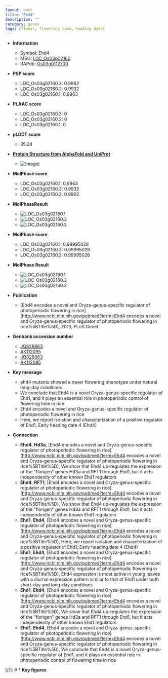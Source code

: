 ```yaml
---
layout: post
title: "Ehd4"
description: ""
category: genes
tags: [flower, flowering time, heading date]
---
```


* **Information**  
    + Symbol: Ehd4  
    + MSU: [LOC_Os03g02160](http://rice.plantbiology.msu.edu/cgi-bin/ORF_infopage.cgi?orf=LOC_Os03g02160)  
    + RAPdb: [Os03g0112700](http://rapdb.dna.affrc.go.jp/viewer/gbrowse_details/irgsp1?name=Os03g0112700)  

* **PSP score**  
    + LOC_Os03g02160.3: 0.9962 
    + LOC_Os03g02160.2: 0.9932 
    + LOC_Os03g02160.1: 0.9963 

* **PLAAC score**  
    + LOC_Os03g02160.3: 0 
    + LOC_Os03g02160.2: 0 
    + LOC_Os03g02160.1: 0 

* **pLDDT score**
    + 35.24

* **[Protein Structure from AlphaFold and UniProt](https://www.uniprot.org/uniprotkb/Q10SS3/entry#structure)**
    + ![image](https://ricepsp.github.io/images/Q1/AF-Q10SS3-F1.png))

* **MolPhase score**
    + LOC_Os03g02160.1: 0.9963
    + LOC_Os03g02160.2: 0.9932
    + LOC_Os03g02160.3: 0.9962

* **MolPhaseResult**
    + ![LOC_Os03g02160.1](https://ricepsp.github.io/pictures/LOC_Os03g/LOC_Os03g02160.1.png)
    + ![LOC_Os03g02160.2](https://ricepsp.github.io/pictures/LOC_Os03g/LOC_Os03g02160.2.png)
    + ![LOC_Os03g02160.3](https://ricepsp.github.io/pictures/LOC_Os03g/LOC_Os03g02160.3.png)

* **MolPhase score**
    + LOC_Os03g02160.1: 0.99995028
    + LOC_Os03g02160.2: 0.99995028
    + LOC_Os03g02160.3: 0.99995028

* **MolPhase Result**
    + ![LOC_Os03g02160.1](https://304243504.github.io/Pictures/LOC_Os03g/LOC_Os03g02160.1.png)
    + ![LOC_Os03g02160.2](https://304243504.github.io/Pictures/LOC_Os03g/LOC_Os03g02160.2.png)
    + ![LOC_Os03g02160.3](https://304243504.github.io/Pictures/LOC_Os03g/LOC_Os03g02160.3.png)

* **Publication**  
    + [Ehd4 encodes a novel and Oryza-genus-specific regulator of photoperiodic flowering in rice](http://www.ncbi.nlm.nih.gov/pubmed?term=Ehd4 encodes a novel and Oryza-genus-specific regulator of photoperiodic flowering in rice%5BTitle%5D), 2013, PLoS Genet.

* **Genbank accession number**  
    + [JQ828863](http://www.ncbi.nlm.nih.gov/nuccore/JQ828863)
    + [AK112095](http://www.ncbi.nlm.nih.gov/nuccore/AK112095)
    + [JQ828863](http://www.ncbi.nlm.nih.gov/nuccore/JQ828863)
    + [AK112095](http://www.ncbi.nlm.nih.gov/nuccore/AK112095)

* **Key message**  
    + ehd4 mutants showed a never flowering phenotype under natural long-day conditions
    + We conclude that Ehd4 is a novel Oryza-genus-specific regulator of Ehd1, and it plays an essential role in photoperiodic control of flowering time in rice
    + Ehd4 encodes a novel and Oryza-genus-specific regulator of photoperiodic flowering in rice
    + Here, we report isolation and characterization of a positive regulator of Ehd1, Early heading date 4 (Ehd4)

* **Connection**  
    + __Ehd4__, __Hd3a__, [Ehd4 encodes a novel and Oryza-genus-specific regulator of photoperiodic flowering in rice](http://www.ncbi.nlm.nih.gov/pubmed?term=Ehd4 encodes a novel and Oryza-genus-specific regulator of photoperiodic flowering in rice%5BTitle%5D), We show that Ehd4 up-regulates the expression of the "florigen" genes Hd3a and RFT1 through Ehd1, but it acts independently of other known Ehd1 regulators
    + __Ehd4__, __RFT1__, [Ehd4 encodes a novel and Oryza-genus-specific regulator of photoperiodic flowering in rice](http://www.ncbi.nlm.nih.gov/pubmed?term=Ehd4 encodes a novel and Oryza-genus-specific regulator of photoperiodic flowering in rice%5BTitle%5D), We show that Ehd4 up-regulates the expression of the "florigen" genes Hd3a and RFT1 through Ehd1, but it acts independently of other known Ehd1 regulators
    + __Ehd1__, __Ehd4__, [Ehd4 encodes a novel and Oryza-genus-specific regulator of photoperiodic flowering in rice](http://www.ncbi.nlm.nih.gov/pubmed?term=Ehd4 encodes a novel and Oryza-genus-specific regulator of photoperiodic flowering in rice%5BTitle%5D), Here, we report isolation and characterization of a positive regulator of Ehd1, Early heading date 4 (Ehd4)
    + __Ehd1__, __Ehd4__, [Ehd4 encodes a novel and Oryza-genus-specific regulator of photoperiodic flowering in rice](http://www.ncbi.nlm.nih.gov/pubmed?term=Ehd4 encodes a novel and Oryza-genus-specific regulator of photoperiodic flowering in rice%5BTitle%5D), Ehd4 expression is most active in young leaves with a diurnal expression pattern similar to that of Ehd1 under both short-day and long-day conditions
    + __Ehd1__, __Ehd4__, [Ehd4 encodes a novel and Oryza-genus-specific regulator of photoperiodic flowering in rice](http://www.ncbi.nlm.nih.gov/pubmed?term=Ehd4 encodes a novel and Oryza-genus-specific regulator of photoperiodic flowering in rice%5BTitle%5D), We show that Ehd4 up-regulates the expression of the "florigen" genes Hd3a and RFT1 through Ehd1, but it acts independently of other known Ehd1 regulators
    + __Ehd1__, __Ehd4__, [Ehd4 encodes a novel and Oryza-genus-specific regulator of photoperiodic flowering in rice](http://www.ncbi.nlm.nih.gov/pubmed?term=Ehd4 encodes a novel and Oryza-genus-specific regulator of photoperiodic flowering in rice%5BTitle%5D), We conclude that Ehd4 is a novel Oryza-genus-specific regulator of Ehd1, and it plays an essential role in photoperiodic control of flowering time in rice

[//]: # * **Key figures**  


